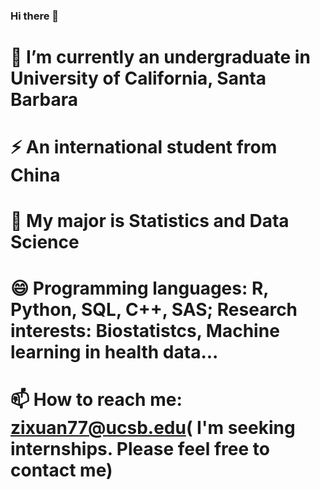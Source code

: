 ### Hi there 👋

# 🌱 I’m currently an undergraduate in University of California, Santa Barbara

# ⚡ An international student from China

# 🔭 My major is Statistics and Data Science

# 😄 Programming languages: R, Python, SQL, C++, SAS; Research interests: Biostatistcs, Machine learning in health data...

# 📫 How to reach me: zixuan77@ucsb.edu( I'm seeking internships. Please feel free to contact me)

<!--
**zixuan77/zixuan77** is a ✨ _special_ ✨ repository because its `README.md` (this file) appears on your GitHub profile.

Here are some ideas to get you started:

- 🔭 I’m currently working on ...
- 🌱 I’m currently learning ...
- 👯 I’m looking to collaborate on ...
- 🤔 I’m looking for help with ...
- 💬 Ask me about ...
- 📫 How to reach me: ...
- 😄 Pronouns: ...
- ⚡ Fun fact: ...
-->

